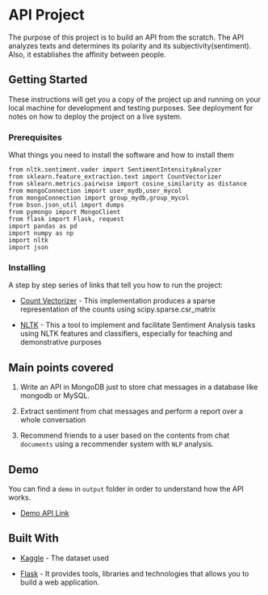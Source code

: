 # API Project

The purpose of this project is to build an API from the scratch.
The API analyzes texts and determines its polarity and its subjectivity(sentiment). 
Also, it establishes the affinity between people. 

## Getting Started

These instructions will get you a copy of the project up and running on your local machine for development and testing purposes. See deployment for notes on how to deploy the project on a live system.

### Prerequisites

What things you need to install the software and how to install them

```
from nltk.sentiment.vader import SentimentIntensityAnalyzer
from sklearn.feature_extraction.text import CountVectorizer
from sklearn.metrics.pairwise import cosine_similarity as distance
from mongoConnection import user_mydb,user_mycol
from mongoConnection import group_mydb,group_mycol
from bson.json_util import dumps
from pymongo import MongoClient
from flask import Flask, request
import pandas as pd
import numpy as np
import nltk
import json
```

### Installing

A step by step series of links that tell you how to run the project:

* [Count Vectorizer](https://scikit-learn.org/stable/modules/generated/sklearn.feature_extraction.text.CountVectorizer.html) - This implementation produces a sparse representation of the counts using scipy.sparse.csr_matrix

* [NLTK](https://www.nltk.org/api/nltk.sentiment.html) - This a tool to implement and facilitate Sentiment Analysis tasks using NLTK features and classifiers, especially for teaching and demonstrative purposes


## Main points covered

1. Write an API in MongoDB just to store chat messages in a database like mongodb or MySQL.

2. Extract sentiment from chat messages and perform a report over a whole conversation

3. Recommend friends to a user based on the contents from chat `documents` using a recommender system with `NLP` analysis.

## Demo

You can find a `demo` in `output` folder in order to understand how the API works.

* [Demo API Link](https://github.com/meryreddoor/Chat_Project/blob/ramaChat/output/demo_api.ipynb)

## Built With

* [Kaggle](https://www.kaggle.com/pierremegret/dialogue-lines-of-the-simpsons) - The dataset used

* [Flask](https://flask.palletsprojects.com/en/1.1.x/) - It provides tools, libraries and technologies that allows you to build a web application.